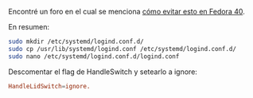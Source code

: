 Encontré un foro en el cual se menciona [cómo evitar esto en Fedora 40](https://discussion.fedoraproject.org/t/prevent-suspend-when-lid-close-in-fedora-40/114278).

En resumen:
```sh
sudo mkdir /etc/systemd/logind.conf.d/
sudo cp /usr/lib/systemd/logind.conf /etc/systemd/logind.conf.d/
sudo nano /etc/systemd/logind.conf.d/logind.conf
```
Descomentar el flag de HandleSwitch y setearlo a ignore:
```conf
HandleLidSwitch=ignore.
```